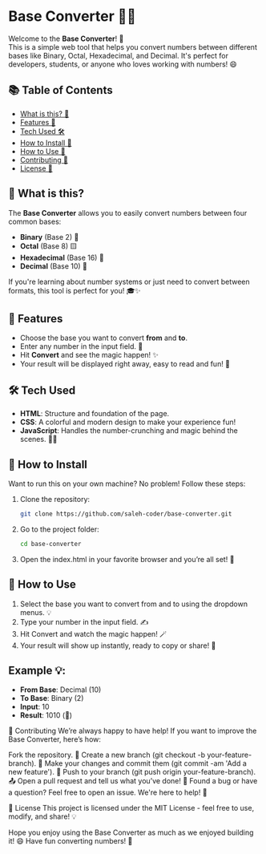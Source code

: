 # Base Converter 🧮✨

Welcome to the **Base Converter**! 🎉  
This is a simple web tool that helps you convert numbers between different bases like Binary, Octal, Hexadecimal, and Decimal. It's perfect for developers, students, or anyone who loves working with numbers! 😄

## 📚 Table of Contents
- [What is this? 🤔](#what-is-this)
- [Features 🌟](#features)
- [Tech Used 🛠️](#tech-used)
- [How to Install 🏡](#how-to-install)
- [How to Use 🔄](#how-to-use)
- [Contributing 🤗](#contributing)
- [License 📝](#license)

## 🤔 What is this?

The **Base Converter** allows you to easily convert numbers between four common bases:
- **Binary** (Base 2) 🟰
- **Octal** (Base 8) 🟨
- **Hexadecimal** (Base 16) 🔶
- **Decimal** (Base 10) 🔢

If you're learning about number systems or just need to convert between formats, this tool is perfect for you! 🎓✨

## 🌟 Features

- Choose the base you want to convert **from** and **to**.
- Enter any number in the input field. 🌈
- Hit **Convert** and see the magic happen! ✨
- Your result will be displayed right away, easy to read and fun! 🎉

## 🛠️ Tech Used

- **HTML**: Structure and foundation of the page.
- **CSS**: A colorful and modern design to make your experience fun!
- **JavaScript**: Handles the number-crunching and magic behind the scenes. 🎩✨

## 🏡 How to Install

Want to run this on your own machine? No problem! Follow these steps:

1. Clone the repository:
   ```bash
   git clone https://github.com/saleh-coder/base-converter.git

2. Go to the project folder:

   ```bash
   cd base-converter

3. Open the index.html in your favorite browser and    you’re all set! 🚀

## 🔄 How to Use
1. Select the base you want to convert from and to using  the dropdown menus. 💡
2. Type your number in the input field. ✍️
3. Hit Convert and watch the magic happen! 🪄
4. Your result will show up instantly, ready to copy or share! 🎯

## Example 💡:
- **From Base**: Decimal (10)
- **To Base**: Binary (2)
- **Input**: 10
- **Result**: 1010 (🎉)

🤗 Contributing
We’re always happy to have help! If you want to improve the Base Converter, here’s how:

Fork the repository. 🍴
Create a new branch (git checkout -b your-feature-branch). 🌿
Make your changes and commit them (git commit -am 'Add a new feature'). 📝
Push to your branch (git push origin your-feature-branch). 📤
Open a pull request and tell us what you’ve done! 🙌
Found a bug or have a question? Feel free to open an issue. We're here to help! 💬

📝 License
This project is licensed under the MIT License - feel free to use, modify, and share! 💡

Hope you enjoy using the Base Converter as much as we enjoyed building it! 😄 Have fun converting numbers! 🎉